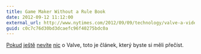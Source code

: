 ```yaml
---
title: Game Maker Without a Rule Book
date: 2012-09-12 11:12:00
external_url: http://www.nytimes.com/2012/09/09/technology/valve-a-video-game-maker-with-few-rules.html
guid: c0c7c76d30bd3dcaefc96f40275bdc0a
---
```


[Pokud](/it-all-began-with-a-strange-e-mail) [ještě](/faster-zombies) [nevíte](/proc-valve-aneb-na-co-potrebujeme-korporace) [nic](/zamestnanci-hodnoti-pomery-v-hernich-spolecnostech) o Valve, toto je článek, který byste si měli přečíst.
